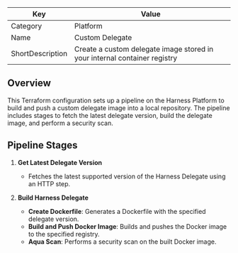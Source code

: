 | Key          | Value                   |
|--------------|-------------------------|
| Category     | Platform                 |
| Name         | Custom Delegate          |
| ShortDescription | Create a custom delegate image stored in your internal container registry |


## Overview
This Terraform configuration sets up a pipeline on the Harness Platform to build and push a custom delegate image into a local repository. The pipeline includes stages to fetch the latest delegate version, build the delegate image, and perform a security scan.

## Pipeline Stages

1. **Get Latest Delegate Version**
   - Fetches the latest supported version of the Harness Delegate using an HTTP step.

2. **Build Harness Delegate**
   - **Create Dockerfile**: Generates a Dockerfile with the specified delegate version.
   - **Build and Push Docker Image**: Builds and pushes the Docker image to the specified registry.
   - **Aqua Scan**: Performs a security scan on the built Docker image.

